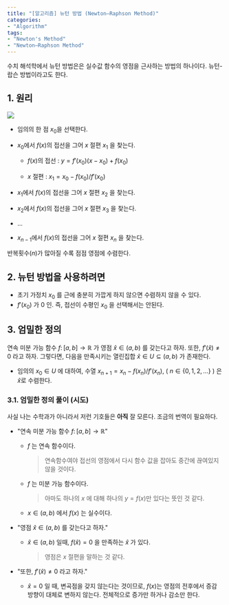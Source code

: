 ```yaml
---
title: "[알고리즘] 뉴턴 방법 (Newton–Raphson Method)"
categories:
- "Algorithm"
tags:
- "Newton's Method"
- "Newton–Raphson Method"
---
```


수치 해석학에서 뉴턴 방법은은 실수값 함수의 영점을 근사하는 방법의 하나이다. 뉴턴-랍슨 방법이라고도 한다.

<!-- more -->

## 1. 원리

![](https://upload.wikimedia.org/wikipedia/commons/thumb/e/e0/NewtonIteration_Ani.gif/600px-NewtonIteration_Ani.gif)

* 임의의 한 점 $x_0$을 선택한다.

* $x_0$에서 $f(x)$의 접선을 그어 $x$ 절편 $x_1$ 을 찾는다.

  * $f(x)$의 접선 : $y = f'( x_0 ) ( x - x_0 ) + f( x_0 )$

  * $x$ 절편 : $x_1 = x_0 - f( x_0 ) / f'( x_0 )$

* $x_1$에서 $f(x)$의 접선을 그어 $x$ 절편 $x_2$ 을 찾는다.

* $x_2$에서 $f(x)$의 접선을 그어 $x$ 절편 $x_3$ 을 찾는다.

* ...
* $x_{n-1}$에서 $f(x)$의 접선을 그어 $x$ 절편 $x_n$ 을 찾는다.

반복횟수($n$)가 많아질 수록 점점 영점에 수렴한다.

## 2. 뉴턴 방법을 사용하려면

* 초기 가정치 $x_0$ 를 근에 충분히 가깝게 하지 않으면 수렴하지 않을 수 있다.
* $f'(x_0)$ 가 $0$ 인. 즉, 접선이 수평인 $x_0$ 을 선택해서는 안된다.

## 3. 엄밀한 정의

연속 미분 가능 함수 $f\colon [a,b]\to \mathbb {R}$ 가 영점 $\hat {x} \in (a,b)$ 를 갖는다고 하자. 또한, $f'({\hat {x}}) \neq 0$ 라고 하자. 그렇다면, 다음을 만족시키는 열린집합 $\hat {x} \in U \subseteq (a,b)$ 가 존재한다.

* 임의의 $x_{0} \in U$ 에 대하여, 수열 $x_{n+1} = x_{n} - f( x_{n} ) / f'( x_{n} )$, ( $n \in \{0,1,2,\dots \}$ ) 은 $\hat {x}$로 수렴한다.

### 3.1. 엄밀한 정의 풀이 (시도)

사실 나는 수학과가 아니라서 저런 기호들은 **아직** 잘 모른다. 조금의 번역이 필요하다.

* "연속 미분 가능 함수 $f\colon [a,b]\to \mathbb {R}$"

  * $f$ 는 연속 함수이다.

    > 연속함수여야 접선의 영점에서 다시 함수 값을 잡아도 중간에 끊여있지 않을 것이다.

  * $f$ 는 미분 가능 함수이다.

    > 아마도 하나의 $x$ 에 대해 하나의 $y = f(x)$만 있다는 뜻인 것 같다.

  * $x \in (a, b)$ 에서 $f(x)$ 는 실수이다.

* "영점 $\hat {x} \in (a,b)$ 를 갖는다고 하자."

  * $\hat {x} \in (a, b)$ 일때, $f( \hat {x} ) = 0$ 을 만족하는 $\hat {x}$ 가 있다.

    > 영점은 $x$ 절편을 말하는 것 같다.

* "또한, $f'({\hat {x}}) \neq 0$ 라고 하자."

  * $\hat {x} = 0$ 일 때, 변곡점을 갖지 않는다는 것이므로, $f(x)$는 영점의 전후에서 증감 방향이 대체로 변하지 않는다. 전체적으로 증가만 하거나 감소만 한다.
